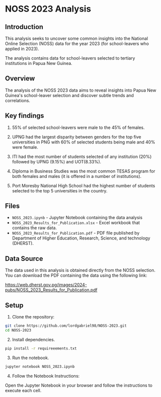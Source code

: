 # NOSS 2023 Analysis

## Introduction
This analysis seeks to uncover some common insights into the National Online Selection (NOSS) data for the year 2023 (for school-leavers who applied in 2023).
 
The analysis contains data for school-leavers selected to tertiary institutions in Papua New Guinea.

## Overview

The analysis of the NOSS 2023 data aims to reveal insights into Papua New Guinea's school-leaver selection and discover subtle trends and correlations.

## Key findings

1. 55% of selected school-leavers were male to the 45% of females.

2. UPNG had the largest disparity between genders for the top five universities in PNG with 60% of selected students being male and 40% were female. 

3. ITI had the most number of students selected of any institution (20%) followed by UPNG (9.15%) and UOT(8.33%).

4. Diploma in Business Studies was the most common TESAS program for both females and males (it is offered in a number of institutions). 

5. Port Moresby National High School had the highest number of students selected to the top 5 universities in the country.

## Files

- `NOSS_2023.ipynb` - Jupyter Notebook containing the data analysis
- `NOSS_2023_Results_for_Publication.xlsx` - Excel workbook that contains the raw data.
- `NOSS_2023_Results_for_Publication.pdf` - PDF file published by Department of Higher Education, Research, Science, and
technology (DHERST).

## Data Source

The data used in this analysis is obtained directly from the NOSS selection. You can download the PDF containing the data using the following link:

https://web.dherst.gov.pg/images/2024-pubs/NOSS_2023_Results_for_Publication.pdf

## Setup
1. Clone the repository:

```bash
git clone https://github.com/lordgabriel98/NOSS-2023.git
cd NOSS-2023
```

2. Install dependencies.

```bash
pip install -r requireeements.txt
```
3. Run the notebook.

```bash
jupyter notebook NOSS_2023.ipynb
```
4. Follow the Notebook Instructions:

Open the Jupyter Notebook in your browser and follow the instructions to execute each cell.
